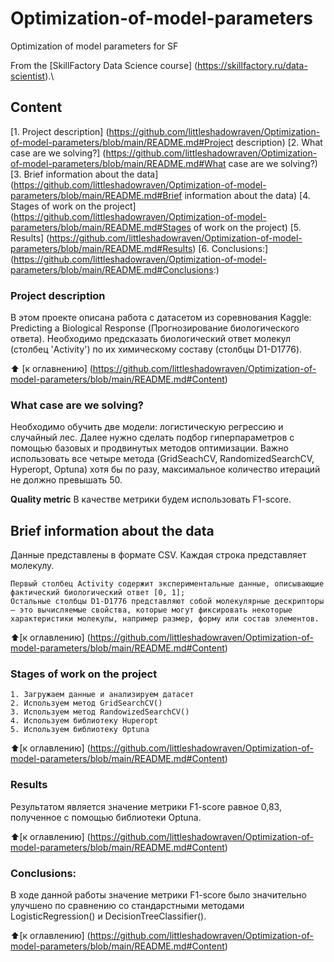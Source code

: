 # Optimization-of-model-parameters
Optimization of model parameters for SF

From the [SkillFactory Data Science course] (https://skillfactory.ru/data-scientist).\

## Content
[1. Project description] (https://github.com/littleshadowraven/Optimization-of-model-parameters/blob/main/README.md#Project description)
[2. What case are we solving?] (https://github.com/littleshadowraven/Optimization-of-model-parameters/blob/main/README.md#What case are we solving?)
[3. Brief information about the data] (https://github.com/littleshadowraven/Optimization-of-model-parameters/blob/main/README.md#Brief information about the data)
[4. Stages of work on the project] (https://github.com/littleshadowraven/Optimization-of-model-parameters/blob/main/README.md#Stages of work on the project)
[5. Results] (https://github.com/littleshadowraven/Optimization-of-model-parameters/blob/main/README.md#Results)
[6. Conclusions:] (https://github.com/littleshadowraven/Optimization-of-model-parameters/blob/main/README.md#Conclusions:)

### Project description
В этом проекте описана работа с датасетом из соревнования Kaggle: Predicting a Biological Response (Прогнозирование биологического ответа). Необходимо предсказать биологический ответ молекул (столбец 'Activity') по их химическому составу (столбцы D1-D1776).

:arrow_up: [к оглавнению] (https://github.com/littleshadowraven/Optimization-of-model-parameters/blob/main/README.md#Content)


### What case are we solving?
Необходимо обучить две модели: логистическую регрессию и случайный лес. Далее нужно сделать подбор гиперпараметров с помощью базовых и продвинутых методов оптимизации. Важно использовать все четыре метода (GridSeachCV, RandomizedSearchCV, Hyperopt, Optuna) хотя бы по разу, максимальное количество итераций не должно превышать 50.

**Quality metric**
В качестве метрики будем использовать F1-score.

## Brief information about the data
Данные представлены в формате CSV.  Каждая строка представляет молекулу. 

    Первый столбец Activity содержит экспериментальные данные, описывающие фактический биологический ответ [0, 1]; 
    Остальные столбцы D1-D1776 представляют собой молекулярные дескрипторы — это вычисляемые свойства, которые могут фиксировать некоторые характеристики молекулы, например размер, форму или состав элементов.


:arrow_up:[к оглавлению] (https://github.com/littleshadowraven/Optimization-of-model-parameters/blob/main/README.md#Content)


### Stages of work on the project
    1. Загружаем данные и анализируем датасет
    2. Используем метод GridSearchCV()
    3. Используем метод RandowizedSearchCV()
    4. Используем библиотеку Huperopt
    5. Используем библиотеку Optuna

:arrow_up:[к оглавлению] (https://github.com/littleshadowraven/Optimization-of-model-parameters/blob/main/README.md#Content)


### Results
Результатом является значение метрики F1-score равное 0,83, полученное с помощью библиотеки Optuna. 

:arrow_up:[к оглавлению] (https://github.com/littleshadowraven/Optimization-of-model-parameters/blob/main/README.md#Content)


### Conclusions:
В ходе данной работы значение метрики F1-score было значительно улучшено по сравнению со стандарстными методами LogisticRegression() и DecisionTreeClassifier().

:arrow_up:[к оглавлению] (https://github.com/littleshadowraven/Optimization-of-model-parameters/blob/main/README.md#Content)